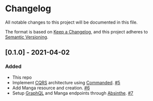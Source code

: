 # Changelog

All notable changes to this project will be documented in this file.

The format is based on [Keep a Changelog](https://keepachangelog.com/en/1.0.0/), and this project adheres to [Semantic Versioning](https://semver.org/spec/v2.0.0.html).

## [0.1.0] - 2021-04-02

### Added

- This repo
- Implement [CQRS](https://microservices.io/patterns/data/cqrs.html) architecture using [Commanded](https://github.com/commanded/commanded). [#5](https://github.com/read-mangaroo/server/pull/5)
- Add Manga resource and creation. [#6](https://github.com/read-mangaroo/server/pull/6)
- Setup [GraphQL](https://graphql.org/) and Manga endpoints through [Absinthe](https://absinthe-graphql.org/). [#7](https://github.com/read-mangaroo/server/pull/7)
